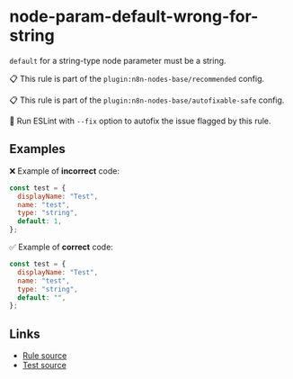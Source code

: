 [//]: # "File generated from a template. Do not edit this file directly."

# node-param-default-wrong-for-string

`default` for a string-type node parameter must be a string.

📋 This rule is part of the `plugin:n8n-nodes-base/recommended` config.

📋 This rule is part of the `plugin:n8n-nodes-base/autofixable-safe` config.

🔧 Run ESLint with `--fix` option to autofix the issue flagged by this rule.

## Examples

❌ Example of **incorrect** code:

```js
const test = {
  displayName: "Test",
  name: "test",
  type: "string",
  default: 1,
};
```

✅ Example of **correct** code:

```js
const test = {
  displayName: "Test",
  name: "test",
  type: "string",
  default: "",
};
```

## Links

- [Rule source](../../lib/rules/node-param-default-wrong-for-string.ts)
- [Test source](../../tests/node-param-default-wrong-for-string.test.ts)
